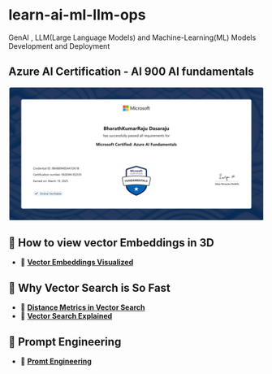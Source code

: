 # learn-ai-ml-llm-ops
GenAI , LLM(Large Language Models) and Machine-Learning(ML) Models Development and Deployment


## Azure AI Certification - AI 900 AI fundamentals

![Bharaths Azure-AI900](12.Azure-AI-Cert/Azure_AI_Fundamentals.png)



## 🚀 How to view vector Embeddings in 3D

- 🔗 [**Vector Embeddings Visualized**](https://medium.com/@bhrth.dsra1/tokenization-visualizing-vector-embeddings-in-multi-dimensional-space-3d-dc4667402b4e)


## 🚀 Why Vector Search is So Fast

- 🔗 [**Distance Metrics in Vector Search**](https://weaviate.io/blog/distance-metrics-in-vector-search)
- 🔗 [**Vector Search Explained**](https://weaviate.io/blog/vector-search-explained)


## 🚀 Prompt Engineering

- 🔗 [**Promt Engineering**](https://www.promptingguide.ai/)


